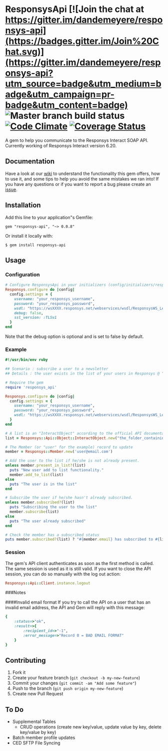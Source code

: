 # ResponsysApi [![Join the chat at https://gitter.im/dandemeyere/responsys-api](https://badges.gitter.im/Join%20Chat.svg)](https://gitter.im/dandemeyere/responsys-api?utm_source=badge&utm_medium=badge&utm_campaign=pr-badge&utm_content=badge) ![Master branch build status](https://travis-ci.org/dandemeyere/responsys-api.svg?branch=master) [![Code Climate](https://codeclimate.com/github/dandemeyere/responsys-api/badges/gpa.svg)](https://codeclimate.com/github/dandemeyere/responsys-api) [![Coverage Status](https://coveralls.io/repos/dandemeyere/responsys-api/badge.svg)](https://coveralls.io/r/dandemeyere/responsys-api)

A gem to help you communicate to the Responsys Interact SOAP API. Currently working of Responsys Interact version 6.20.

## Documentation

Have a look at our [wiki](https://github.com/dandemeyere/responsys-api/wiki) to understand the functionality this gem offers, how  to use it, and some tips to help you avoid the same mistakes we ran into! If you have any questions or if you want to report a bug please create an [issue](https://github.com/dandemeyere/responsys-api/issues).

## Installation

Add this line to your application"s Gemfile:

    gem "responsys-api", "~> 0.0.8"

Or install it locally with:

    $ gem install responsys-api

## Usage
### Configuration

```ruby
# Configure ResponsysApi in your initializers (config/initializers/responsys_api.rb):
Responsys.configure do |config|
  config.settings = {
    username: "your_responsys_username",
    password: "your_responsys_password",
    wsdl: "https://wsXXXX.responsys.net/webservices/wsdl/ResponsysWS_Level1.wsdl",
    debug: false,
    ssl_version: :TLSv1
  }
end
```

Note that the debug option is optional and is set to false by default.

### Example
```ruby
#!/usr/bin/env ruby

## Scenario : subscribe a user to a newsletter
## Details : the user exists in the list of your users in Responsys @ "the_folder_containing_the_list/my_customers_list". He just decided to subscribe so let's update his status !

# Require the gem
require 'responsys_api'

Responsys.configure do |config|
  config.settings = {
    username: "your_responsys_username",
    password: "your_responsys_password",
    wsdl: "https://wsXXXX.responsys.net/webservices/wsdl/ResponsysWS_Level1.wsdl"
  }
end

# A list is an "InteractObject" according to the official API documentation
list = Responsys::Api::Object::InteractObject.new("the_folder_containing_the_list", "my_customers_list")

# The Member (or "user" for the example) record to update
member = Responsys::Member.new('user@email.com')

# Add the user to the list if he/she is not already present.
unless member.present_in_list?(list)
  puts "New user add to list functionality."
  member.add_to_list(list)
else
  puts "The user is in the list"
end

# Subscribe the user if he/she hasn't already subscribed.
unless member.subscribed?(list)
  puts "Subscribing the user to the list"
  member.subscribe(list)
else
  puts "The user already subscribed"
end

# Check the member has a subscribed status
puts member.subscribed?(list) ? "#{member.email} has subscribed to #{list.object_name}" : "An error ocurred"
```
### Session
The gem's API client authenticates as soon as the first method is called. The same session is used as it is still valid. If you want to close the API session, you can do so manually with the log out action:

```ruby
Responsys::Api::Client.instance.logout
```

###Notes

####Invalid email format
If you try to call the API on a user that has an invalid email address, the API and Gem will reply with this message:
```ruby
{
	:status=>"ok",
	:result=>{
		:recipient_id=>"-1",
		:error_message=>"Record 0 = BAD EMAIL FORMAT"
	}
}
```

## Contributing

1. Fork it
2. Create your feature branch (`git checkout -b my-new-feature`)
3. Commit your changes (`git commit -am "Add some feature"`)
4. Push to the branch (`git push origin my-new-feature`)
5. Create new Pull Request

## To Do
* Supplemental Tables
  * CRUD operations (create new key/value, update value by key, delete key/value by key)
* Batch member profile updates
* CED SFTP File Syncing
